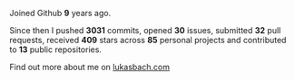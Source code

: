 Joined Github **9** years ago.

Since then I pushed **3031** commits, opened **30** issues, submitted **32** pull requests, received **409** stars across **85** personal projects and contributed to **13** public repositories.

Find out more about me on [lukasbach.com](https://lukasbach.com)

